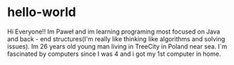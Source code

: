 # hello-world



Hi Everyone!!
Im Paweł and im learning programing most focused on Java and back - end structures(I'm really like thinking like algorithms and solving issues).
Im 26 years old young man living in TreeCity in Poland near sea. I`m fascinated by computers since I was 4 and i got my 1st computer in home.

